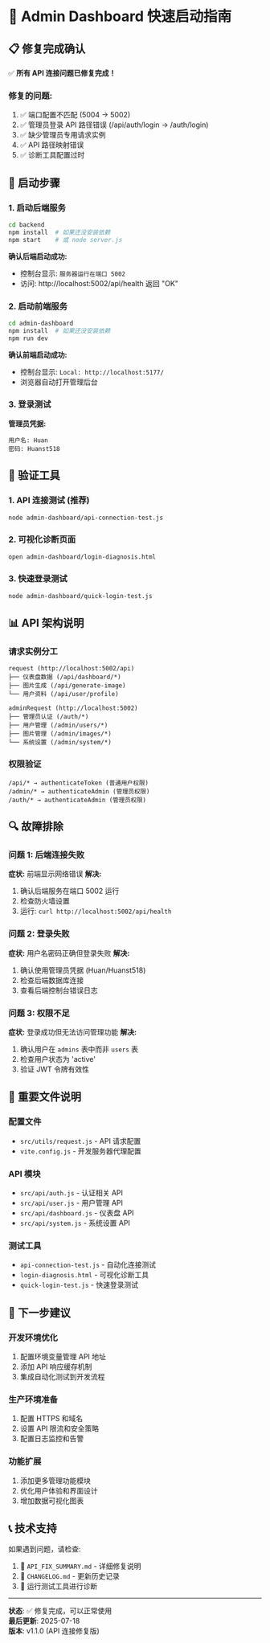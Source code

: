# 🚀 Admin Dashboard 快速启动指南

## 📋 修复完成确认

✅ **所有 API 连接问题已修复完成！**

### 修复的问题:
1. ✅ 端口配置不匹配 (5004 → 5002)
2. ✅ 管理员登录 API 路径错误 (/api/auth/login → /auth/login)
3. ✅ 缺少管理员专用请求实例
4. ✅ API 路径映射错误
5. ✅ 诊断工具配置过时

## 🔧 启动步骤

### 1. 启动后端服务
```bash
cd backend
npm install  # 如果还没安装依赖
npm start    # 或 node server.js
```

**确认后端启动成功:**
- 控制台显示: `服务器运行在端口 5002`
- 访问: http://localhost:5002/api/health 返回 "OK"

### 2. 启动前端服务
```bash
cd admin-dashboard
npm install  # 如果还没安装依赖
npm run dev
```

**确认前端启动成功:**
- 控制台显示: `Local: http://localhost:5177/`
- 浏览器自动打开管理后台

### 3. 登录测试
**管理员凭据:**
```
用户名: Huan
密码: Huanst518
```

## 🧪 验证工具

### 1. API 连接测试 (推荐)
```bash
node admin-dashboard/api-connection-test.js
```

### 2. 可视化诊断页面
```bash
open admin-dashboard/login-diagnosis.html
```

### 3. 快速登录测试
```bash
node admin-dashboard/quick-login-test.js
```

## 📊 API 架构说明

### 请求实例分工
```
request (http://localhost:5002/api)
├── 仪表盘数据 (/api/dashboard/*)
├── 图片生成 (/api/generate-image)
└── 用户资料 (/api/user/profile)

adminRequest (http://localhost:5002)
├── 管理员认证 (/auth/*)
├── 用户管理 (/admin/users/*)
├── 图片管理 (/admin/images/*)
└── 系统设置 (/admin/system/*)
```

### 权限验证
```
/api/* → authenticateToken (普通用户权限)
/admin/* → authenticateAdmin (管理员权限)
/auth/* → authenticateAdmin (管理员权限)
```

## 🔍 故障排除

### 问题 1: 后端连接失败
**症状:** 前端显示网络错误
**解决:**
1. 确认后端服务在端口 5002 运行
2. 检查防火墙设置
3. 运行: `curl http://localhost:5002/api/health`

### 问题 2: 登录失败
**症状:** 用户名密码正确但登录失败
**解决:**
1. 确认使用管理员凭据 (Huan/Huanst518)
2. 检查后端数据库连接
3. 查看后端控制台错误日志

### 问题 3: 权限不足
**症状:** 登录成功但无法访问管理功能
**解决:**
1. 确认用户在 `admins` 表中而非 `users` 表
2. 检查用户状态为 'active'
3. 验证 JWT 令牌有效性

## 📁 重要文件说明

### 配置文件
- `src/utils/request.js` - API 请求配置
- `vite.config.js` - 开发服务器代理配置

### API 模块
- `src/api/auth.js` - 认证相关 API
- `src/api/user.js` - 用户管理 API
- `src/api/dashboard.js` - 仪表盘 API
- `src/api/system.js` - 系统设置 API

### 测试工具
- `api-connection-test.js` - 自动化连接测试
- `login-diagnosis.html` - 可视化诊断工具
- `quick-login-test.js` - 快速登录测试

## 🎯 下一步建议

### 开发环境优化
1. 配置环境变量管理 API 地址
2. 添加 API 响应缓存机制
3. 集成自动化测试到开发流程

### 生产环境准备
1. 配置 HTTPS 和域名
2. 设置 API 限流和安全策略
3. 配置日志监控和告警

### 功能扩展
1. 添加更多管理功能模块
2. 优化用户体验和界面设计
3. 增加数据可视化图表

## 📞 技术支持

如果遇到问题，请检查:
1. 📄 `API_FIX_SUMMARY.md` - 详细修复说明
2. 📄 `CHANGELOG.md` - 更新历史记录
3. 🧪 运行测试工具进行诊断

---

**状态**: ✅ 修复完成，可以正常使用  
**最后更新**: 2025-07-18  
**版本**: v1.1.0 (API 连接修复版)
